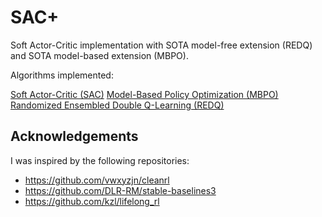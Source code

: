 # SAC+

Soft Actor-Critic implementation with SOTA model-free extension (REDQ) and SOTA model-based extension (MBPO).

Algorithms implemented:

[Soft Actor-Critic (SAC)](https://arxiv.org/pdf/1812.05905.pdf)
[Model-Based Policy Optimization (MBPO)](https://arxiv.org/pdf/1906.08253.pdf)
[Randomized Ensembled Double Q-Learning (REDQ)](https://arxiv.org/pdf/2101.05982.pdf)

## Acknowledgements

I was inspired by the following repositories:

* https://github.com/vwxyzjn/cleanrl
* https://github.com/DLR-RM/stable-baselines3
* https://github.com/kzl/lifelong_rl